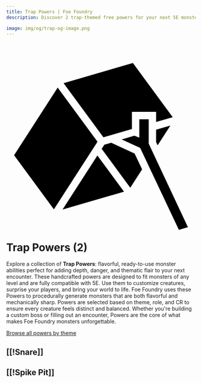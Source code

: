 ```yaml
---
title: Trap Powers | Foe Foundry
description: Discover 2 trap-themed free powers for your next 5E monster.

image: img/og/trap-og-image.png
---
```


# <span class="inline-icon" aria-hidden="true"><svg xmlns="http://www.w3.org/2000/svg" viewBox="0 0 512 512"><path d="m246.253 280.552 71.99 97.834-166.207 48.293zm.274-37.243L138.877 97.006 21 279.83l107.65 146.3 114.21-177.108zm162.63 9.728 34.46-53.457-38.665 11.226v33.426zm-115.097-2.12-10.515-4.89-18.56 5.388-7.17 11.126 77.33 105.143 31.99-49.628-20.28-42.88zm45.55-88.33h65.405v27.44l44.9-13.06L342.254 30.566 154.83 85.02l107.712 146.39 77.055-22.45v-46.373zm45.45 86.06v-66.105h-25.507v49.49l-13.533-5.1-34.012 10.277 49.89 22.937 104.62 221.287 24.482-7.11z"/></svg></span> Trap Powers (2)

Explore a collection of **Trap Powers**: flavorful, ready-to-use monster abilities perfect for adding depth, danger, and thematic flair to your next encounter. These handcrafted powers are designed to fit monsters of any level and are fully compatible with 5E. Use them to customize creatures, surprise your players, and bring your world to life. Foe Foundry uses these Powers to procedurally generate monsters that are both flavorful and mechanically sharp. Powers are selected based on theme, role, and CR to ensure every creature feels distinct and balanced. Whether you're building a custom boss or filling out an encounter, Powers are the core of what makes Foe Foundry monsters unforgettable.  

  
[Browse all powers by theme](all.md)

[[!Snare]]
---

[[!Spike Pit]]
---

